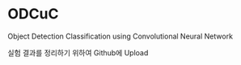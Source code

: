 # ODCuC
Object Detection Classification using Convolutional Neural Network

실험 결과를 정리하기 위하여 Github에 Upload

